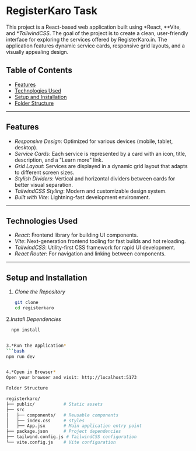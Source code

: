 # RegisterKaro Task

This project is a React-based web application built using *React, **Vite, and **TailwindCSS*. The goal of the project is to create a clean, user-friendly interface for exploring the services offered by RegisterKaro.in. The application features dynamic service cards, responsive grid layouts, and a visually appealing design.

## Table of Contents

- [Features](#features)
- [Technologies Used](#technologies-used)
- [Setup and Installation](#setup-and-installation)
- [Folder Structure](#folder-structure)


---

## Features

- *Responsive Design*: Optimized for various devices (mobile, tablet, desktop).
- *Service Cards*: Each service is represented by a card with an icon, title, description, and a "Learn more" link.
- *Grid Layout*: Services are displayed in a dynamic grid layout that adapts to different screen sizes.
- *Stylish Dividers*: Vertical and horizontal dividers between cards for better visual separation.
- *TailwindCSS Styling*: Modern and customizable design system.
- *Built with Vite*: Lightning-fast development environment.

---

## Technologies Used

- *React*: Frontend library for building UI components.
- *Vite*: Next-generation frontend tooling for fast builds and hot reloading.
- *TailwindCSS*: Utility-first CSS framework for rapid UI development.
- *React Router*: For navigation and linking between components.

---

## Setup and Installation

1. *Clone the Repository*  
   ```bash
   git clone 
   cd registerkaro

2.*Install Dependencies*
  ```bash
    npm install


3.*Run the Application*
  ```bash
 npm run dev


4.*Open in Browser*
Open your browser and visit: http://localhost:5173

Folder Structure

registerkaro/
├── public/           # Static assets
├── src
│   ├── components/   # Reusable components
│   ├── index.css     # styles
│   ├── App.jsx       # Main application entry point
├── package.json      # Project dependencies
├── tailwind.config.js # TailwindCSS configuration
└── vite.config.js    # Vite configuration
